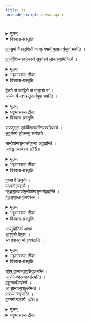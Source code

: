```yaml
---
title: १९
unicode_script: devanagari

---
```

<details><summary>मूलम्</summary>

ए॒क॒यू॒पो वै॑काद॒शिनी॑ वा ।  
अ॒न्येषाय्ँ॑ य॒ज्ञानाय्ँ॒यूपा॑ भवन्ति ।  
ए॒क॒विँ॒शिन्य॑श्वमे॒धस्य॑ ।  
सु॒व॒र्गस्य॑ लो॒कस्या॒भिजि॑त्यै ।  
</details>

<details open><summary>विश्वास-प्रस्तुतिः</summary>

ए॒क॒यू॒पो वै॑काद॒शिनी॑ वा अ॒न्येषाय्ँ॑ य॒ज्ञानाय्ँ॒यूपा॑ भवन्ति ।

ए॒क॒विँ॒शिन्य॑श्वमे॒धस्य॑ सुव॒र्गस्य॑ लो॒कस्या॒भिजि॑त्यै ।  
</details>

<details><summary>मूलम्</summary>

ए॒क॒यू॒पो वै॑काद॒शिनी॑ वा अ॒न्येषाय्ँ॑ य॒ज्ञानाय्ँ॒यूपा॑ भवन्ति ।

ए॒क॒विँ॒शिन्य॑श्वमे॒धस्य॑ सुव॒र्गस्य॑ लो॒कस्या॒भिजि॑त्यै ।  
</details>

<details><summary>भट्टभास्कर-टीका</summary>

1एकयूपो वेत्यादि ॥ एको यूपः एकयूपः 'पूर्वकालैक' इति समासः । एकादशिनी एकादशपरिमाणवती यूपरीतिरेकादशिनो 'शञ्छत्रोर्डिनिः' इति डिनिप्रत्ययः । अन्येषां अश्वमेधव्यतिरिक्तानां एको वा एकादश यूपा वा भवन्ति । अश्वमेधस्य त्वेकविंशतिः यूपरीतिर्भवति । उपशयपात्नीवतविशालपूपव्यतिरिक्ता एकविंशतिपरिमाणाः यूपाः । 'विंशतेश्च' इति डिनिः । तत्स्वर्गस्य अभिजयाय भवति 'असावादित्य एकविंशः । एष सुवर्गो लोकः' इति ॥
</details>

<details open><summary>विश्वास-प्रस्तुतिः</summary>

बै॒ल्वो वा॑ खादि॒रो वा॑ पाला॒शो वा॑ ।  
अ॒न्येषाय्ँ॑ यज्ञक्रतू॒नाय्ँयूपा॑ भवन्ति ।  
</details>

<details><summary>मूलम्</summary>

बै॒ल्वो वा॑ खादि॒रो वा॑ पाला॒शो वा॑ ।  
अ॒न्येषाय्ँ॑ यज्ञक्रतू॒नाय्ँयूपा॑ भवन्ति ।  
</details>

<details><summary>भट्टभास्कर-टीका</summary>

2बैल्वो वेति ॥ अग्निष्ठस्येदं लक्षणम् । यूपवन्तो यज्ञक्रतवः ।  
</details>

<details open><summary>विश्वास-प्रस्तुतिः</summary>

राज्जु॑दाल॒ एक॑विँशत्यरत्निरश्वमे॒धस्य॑ ।  
सु॒व॒र्गस्य॑ लो॒कस्य॒ सम॑ष्ट्यै ।  

नान्येषा॑म्पशू॒नान्ते॑ज॒न्या अ॑व॒द्यन्ति॑ ।  
अव॑द्य॒न्त्यश्व॑स्य ॥75॥  
</details>

<details><summary>मूलम्</summary>

राज्जु॑दाल॒ एक॑विँशत्यरत्निरश्वमे॒धस्य॑ ।  
सु॒व॒र्गस्य॑ लो॒कस्य॒ सम॑ष्ट्यै ।  

नान्येषा॑म्पशू॒नान्ते॑ज॒न्या अ॑व॒द्यन्ति॑ ।  
अव॑द्य॒न्त्यश्व॑स्य ॥75॥  
</details>

<details><summary>भट्टभास्कर-टीका</summary>

राज्जुदालः श्लेष्मातकः । 'अनुदात्तादेश्च' इत्यञ् । चतुर्विंशतिरङ्गुलयोऽरत्निः ।  
समष्ट्या इति । उच्छ्रायस्यापि स्वर्गत्वात् । सम्यक्प्राप्तिः उपशयादयः प्राकृतपरिमाण एव ।  
</details>

<details open><summary>विश्वास-प्रस्तुतिः</summary>

पा॒प्मा वै ते॑ज॒नी ।  
पा॒प्मनोऽप॑हत्यै ।  
प्ल॒क्ष॒शा॒खाया॑म॒न्येषा॑म्पशू॒नाम॑व॒द्यन्ति॑ ।  
वे॒त॒स॒शा॒खाया॒मश्व॑स्य ।  
</details>

<details><summary>मूलम्</summary>

पा॒प्मा वै ते॑ज॒नी ।  
पा॒प्मनोऽप॑हत्यै ।  
प्ल॒क्ष॒शा॒खाया॑म॒न्येषा॑म्पशू॒नाम॑व॒द्यन्ति॑ ।  
वे॒त॒स॒शा॒खाया॒मश्व॑स्य ।  
</details>

<details><summary>भट्टभास्कर-टीका</summary>

तेजनी रुचिराख्या मांसस्रुक् स्व एवेति ।  
</details>

<details open><summary>विश्वास-प्रस्तुतिः</summary>

अ॒प्सुयो॑नि॒र्वा अश्वः॑ ।  
अ॒प्सु॒जो वे॑त॒सः ।  
स्व ए॒वास्य॒ योना॒वव॑द्यति ।  
</details>

<details><summary>मूलम्</summary>

अ॒प्सुयो॑नि॒र्वा अश्वः॑ ।  
अ॒प्सु॒जो वे॑त॒सः ।  
स्व ए॒वास्य॒ योना॒वव॑द्यति ।  
</details>

<details><summary>भट्टभास्कर-टीका</summary>

आत्मीये योनौ कार्येऽपि कारणस्य विद्यमानत्वात् ॥
</details>

<details open><summary>विश्वास-प्रस्तुतिः</summary>

यूपे॑षु ग्रा॒म्यान्प॒शून्नि॑यु॒ञ्जन्ति॑ ।  
आ॒रो॒केष्वा॑र॒ण्यान्धा॑रयन्ति ।  
प॒शू॒नाव्व्ँयावृ॑त्त्यै ।  
आ ग्रा॒म्यान्प॒शूल्लँभ॑न्ते ।  
प्रार॒ण्यान्त्सृ॑जन्ति ।  
पा॒प्मनोऽप॑हत्यै ॥76॥  
</details>

<details><summary>मूलम्</summary>

यूपे॑षु ग्रा॒म्यान्प॒शून्नि॑यु॒ञ्जन्ति॑ ।  
आ॒रो॒केष्वा॑र॒ण्यान्धा॑रयन्ति ।  
प॒शू॒नाव्व्ँयावृ॑त्त्यै ।  
आ ग्रा॒म्यान्प॒शूल्लँभ॑न्ते ।  
प्रार॒ण्यान्त्सृ॑जन्ति ।  
पा॒प्मनोऽप॑हत्यै ॥76॥  
</details>

<details><summary>भट्टभास्कर-टीका</summary>

3ग्राम्याः 'रोहितो घूम्ररोहितः' इत्यादयः । तान् यूपेषु नियुञ्जन्ति । आरण्यांस्तु आरोकेषु आलोकेषु यूपान्तरावकाशेषु धारयन्ति संविधापयन्ति । आरण्याः 'इन्द्राय राज्ञे सूकरः' इत्यादयः । पुरुषमृगादीनां दुर्ग्रहाणां पटादौ लिखितानामुपचारमात्रं कर्तव्यमिति प्रदर्शनार्थं धारयन्तीत्युक्तम् । पञ्जरादिषु धारयन्तीत्यन्ये ग्नाम्यानालभन्ते नियुक्तानेव स्थापयन्ति । कृते पर्यग्निकरणे आरण्यान् प्रसृजन्ति उत्सृजन्ति पापापघाततुल्यं तद्भवति ॥




इति तैत्तिरीयब्राह्मणे तृतीये अष्टके अष्टमे प्रपाठके अश्वमेधे प्रथमे एकोनविंशोऽनुवाकः ॥  

</details>